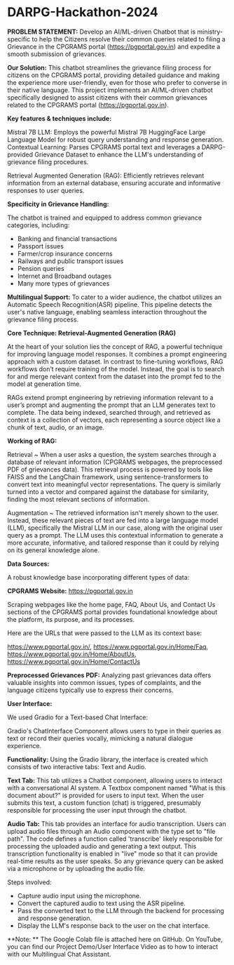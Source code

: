 # DARPG-Hackathon-2024

**PROBLEM STATEMENT:**
Develop an AI/ML-driven Chatbot that is ministry-specific to help the Citizens resolve their common queries related to filing a Grievance in the CPGRAMS portal (https://pgportal.gov.in) and expedite a smooth submission of grievances.

**Our Solution:**
This chatbot streamlines the grievance filing process for citizens on the CPGRAMS portal, providing detailed guidance and making the experience more user-friendly, even for those who prefer to converse in their native language.
This project implements an AI/ML-driven chatbot specifically designed to assist citizens with their common grievances related to the CPGRAMS portal (https://pgportal.gov.in). 

**Key features & techniques include:**

Mistral 7B LLM: Employs the powerful Mistral 7B HuggingFace Large Language Model for robust query understanding and response generation.
Contextual Learning: Parses CPGRAMS portal text and leverages a DARPG-provided Grievance Dataset to enhance the LLM's understanding of grievance filing procedures.

Retrieval Augmented Generation (RAG): Efficiently retrieves relevant information from an external database, ensuring accurate and informative responses to user queries.

**Specificity in Grievance Handling:** 

The chatbot is trained and equipped to address common grievance categories, including:
- Banking and financial transactions
- Passport issues
- Farmer/crop insurance concerns
- Railways and public transport issues
- Pension queries
- Internet and Broadband outages
- Many more types of grievances

**Multilingual Support:** To cater to a wider audience, the chatbot utilizes an Automatic Speech Recognition(ASR) pipeline. This pipeline detects the user's native language, enabling seamless interaction throughout the grievance filing process.

**Core Technique: Retrieval-Augmented Generation (RAG)**

At the heart of your solution lies the concept of RAG, a powerful technique for improving language model responses. 
It combines a prompt engineering approach with a custom dataset. In contrast to fine-tuning workflows, RAG workflows don’t require training of the model. Instead, the goal is to search for and merge relevant context from the dataset into the prompt fed to the model at generation time. 

RAGs extend prompt engineering by retrieving information relevant to a user’s prompt and augmenting the prompt that an LLM generates text to complete. The data being indexed, searched through, and retrieved as context is a collection of vectors, each representing a source object like a chunk of text, audio, or an image.

**Working of RAG:**

Retrieval ~ When a user asks a question, the system searches through a database of relevant information (CPGRAMS webpages, the preprocessed PDF of grievances data). This retrieval process is powered by tools like FAISS and the LangChain framework, using sentence-transformers to convert text into meaningful vector representations. The query is similarly turned into a vector and compared against the database for similarity, finding the most relevant sections of information.

Augmentation ~ The retrieved information isn't merely shown to the user. Instead, these relevant pieces of text are fed into a large language model (LLM), specifically the Mistral LLM in our case, along with the original user query as a prompt. The LLM uses this contextual information to generate a more accurate, informative, and tailored response than it could by relying on its general knowledge alone.

****Data Sources:****

A robust knowledge base incorporating different types of data:

**CPGRAMS Website:** https://pgportal.gov.in

Scraping webpages like the home page, FAQ, About Us, and Contact Us sections of the CPGRAMS portal provides foundational knowledge about the platform, its purpose, and its processes.

Here are the URLs that were passed to the LLM as its context base:

https://www.pgportal.gov.in/,
https://www.pgportal.gov.in/Home/Faq,
https://www.pgportal.gov.in/Home/AboutUs,
https://www.pgportal.gov.in/Home/ContactUs

**Preprocessed Grievances PDF:**
Analyzing past grievances data offers valuable insights into common issues, types of complaints, and the language citizens typically use to express their concerns.

**User Interface:**

We used Gradio for a Text-based Chat Interface:

Gradio's ChatInterface Component allows users to type in their queries as text or record their queries vocally, mimicking a natural dialogue experience.

**Functionality:**
Using the Gradio library, the interface is created which consists of two interactive tabs: Text and Audio.

**Text Tab:**
This tab utilizes a Chatbot component, allowing users to interact with a conversational AI system.
A Textbox component named "What is this document about?" is provided for users to input text.
When the user submits this text, a custom function (chat) is triggered, presumably responsible for processing the user input through the chatbot.

**Audio Tab:**
This tab provides an interface for audio transcription.
Users can upload audio files through an Audio component with the type set to "file path".
The code defines a function called 'transcribe' likely responsible for processing the uploaded audio and generating a text output.
This transcription functionality is enabled in "live" mode so that it can provide real-time results as the user speaks.
So any grievance query can be asked via a microphone or by uploading the audio file.

Steps involved:
- Capture audio input using the microphone.
- Convert the captured audio to text using the ASR pipeline.
- Pass the converted text to the LLM through the backend for processing and response generation.
- Display the LLM's response back to the user on the chat interface.


**Note: **
The Google Colab file is attached here on GitHub.
On YouTube, you can find our Project Demo/User Interface Video as to how to interact with our Multilingual Chat Assistant.


